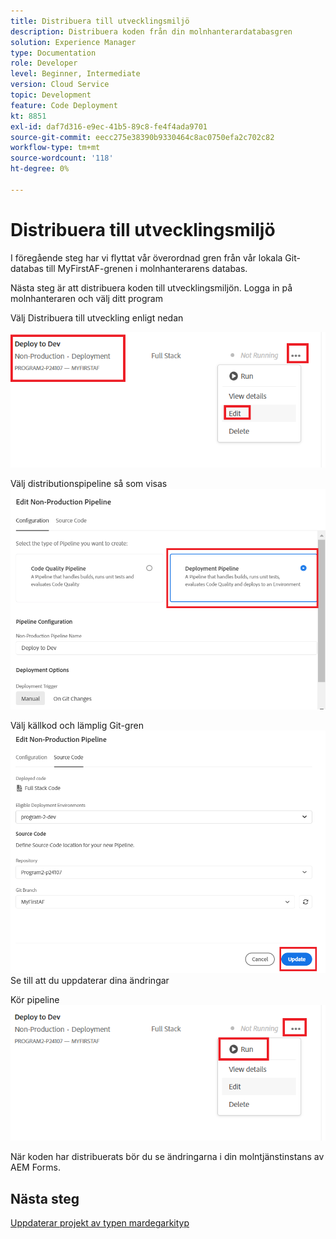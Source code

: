 ```yaml
---
title: Distribuera till utvecklingsmiljö
description: Distribuera koden från din molnhanterardatabasgren
solution: Experience Manager
type: Documentation
role: Developer
level: Beginner, Intermediate
version: Cloud Service
topic: Development
feature: Code Deployment
kt: 8851
exl-id: daf7d316-e9ec-41b5-89c8-fe4f4ada9701
source-git-commit: eecc275e38390b9330464c8ac0750efa2c702c82
workflow-type: tm+mt
source-wordcount: '118'
ht-degree: 0%

---
```


# Distribuera till utvecklingsmiljö

I föregående steg har vi flyttat vår överordnad gren från vår lokala Git-databas till MyFirstAF-grenen i molnhanterarens databas.

Nästa steg är att distribuera koden till utvecklingsmiljön.
Logga in på molnhanteraren och välj ditt program

Välj Distribuera till utveckling enligt nedan


![första steget](assets/deploy-first-step1.png)


Välj distributionspipeline så som visas
![första steget](assets/deploy1.png)

Välj källkod och lämplig Git-gren
![första steget](assets/deploy2.png)
Se till att du uppdaterar dina ändringar

Kör pipeline
![run-pipeline](assets/run-pipeline.png)

När koden har distribuerats bör du se ändringarna i din molntjänstinstans av AEM Forms.

## Nästa steg

[Uppdaterar projekt av typen mardegarkityp](./updating-project-archetype.md)
